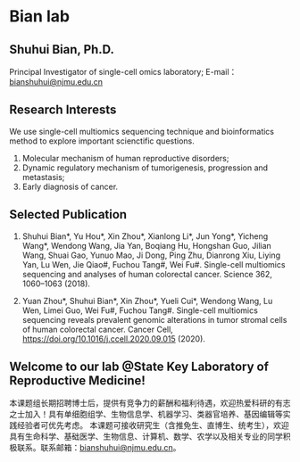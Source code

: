 # Bian lab

## Shuhui Bian, Ph.D. 
Principal Investigator of single-cell omics laboratory;
E-mail：bianshuhui@njmu.edu.cn

## Research Interests
We use single-cell multiomics sequencing technique and bioinformatics method to explore important scienctific questions.
1. Molecular mechanism of human reproductive disorders;
2. Dynamic regulatory mechanism of tumorigenesis, progression and metastasis;
3. Early diagnosis of cancer.

## Selected Publication
1. Shuhui Bian\*, Yu Hou\*, Xin Zhou\*, Xianlong Li\*, Jun Yong\*, Yicheng Wang\*, Wendong Wang, Jia Yan, Boqiang Hu, Hongshan Guo, Jilian Wang, Shuai Gao, Yunuo Mao, Ji Dong, Ping Zhu, Dianrong Xiu, Liying Yan, Lu Wen, Jie Qiao#, Fuchou Tang#, Wei Fu#. Single-cell multiomics sequencing and analyses of human colorectal cancer. Science 362, 1060–1063 (2018). 

2. Yuan Zhou\*, Shuhui Bian\*, Xin Zhou\*, Yueli Cui\*, Wendong Wang, Lu Wen, Limei Guo, Wei Fu#, Fuchou Tang#. Single-cell multiomics sequencing reveals prevalent genomic alterations in tumor stromal cells of human colorectal cancer. Cancer Cell, https://doi.org/10.1016/j.ccell.2020.09.015 (2020).


## Welcome to our lab @State Key Laboratory of Reproductive Medicine!
本课题组长期招聘博士后，提供有竞争力的薪酬和福利待遇，欢迎热爱科研的有志之士加入！具有单细胞组学、生物信息学、机器学习、类器官培养、基因编辑等实践经验者可优先考虑。
本课题可接收研究生（含推免生、直博生、统考生），欢迎具有生命科学、基础医学、生物信息、计算机、数学、农学以及相关专业的同学积极联系。联系邮箱：bianshuhui@njmu.edu.cn。

